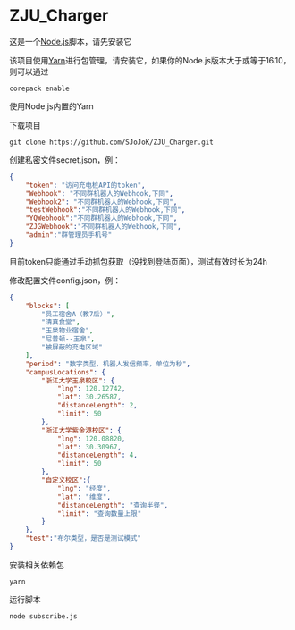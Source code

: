 # ZJU_Charger
这是一个[Node.js](https://nodejs.org/en/)脚本，请先安装它

该项目使用[Yarn](https://yarnpkg.com/)进行包管理，请安装它，如果你的Node.js版本大于或等于16.10，则可以通过

`corepack enable`

使用Node.js内置的Yarn

下载项目

`git clone https://github.com/SJoJoK/ZJU_Charger.git`

创建私密文件secret.json，例：

```json
{
    "token": "访问充电桩API的token",
    "Webhook": "不同群机器人的Webhook,下同",
    "Webhook2": "不同群机器人的Webhook,下同",
    "testWebhook":"不同群机器人的Webhook,下同",
    "YQWebhook":"不同群机器人的Webhook,下同",
    "ZJGWebhook":"不同群机器人的Webhook,下同",
    "admin":"群管理员手机号"
}
```

目前token只能通过手动抓包获取（没找到登陆页面），测试有效时长为24h

修改配置文件config.json，例：

```json
{
    "blocks": [
        "员工宿舍A（教7后）",
        "清真食堂",
        "玉泉物业宿舍",
        "尼普顿--玉泉",
        "被屏蔽的充电区域"
    ],
    "period": "数字类型，机器人发信频率，单位为秒",
    "campusLocations": {
        "浙江大学玉泉校区": {
            "lng": 120.12742,
            "lat": 30.26587,
            "distanceLength": 2,
            "limit": 50
        },
        "浙江大学紫金港校区": {
            "lng": 120.08820,
            "lat": 30.30967,
            "distanceLength": 4,
            "limit": 50
        },
        "自定义校区":{
            "lng": "经度",
            "lat": "维度",
            "distanceLength": "查询半径",
            "limit": "查询数量上限"
        }
    },
    "test":"布尔类型，是否是测试模式"
}
```

安装相关依赖包

`yarn`

运行脚本

`node subscribe.js`
